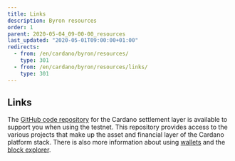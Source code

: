 ```yaml
---
title: Links
description: Byron resources
order: 1
parent: 2020-05-04_09-00-00_resources
last_updated: "2020-05-01T09:00:00+01:00"
redirects:
  - from: /en/cardano/byron/resources/
    type: 301
  - from: /en/cardano/byron/resources/links/
    type: 301
---
```

## Links

The [GitHub code repository](https://github.com/input-output-hk/cardano-sl) for the Cardano settlement layer is available to support you when using the testnet. This repository provides access to the various projects that make up the asset and financial layer of the Cardano platform stack. There is also more information about using [wallets](https://docs.cardano.org/technical/wallet/api/v1/) and the [block explorer](https://docs.cardano.org/technical/explorer/api/).
